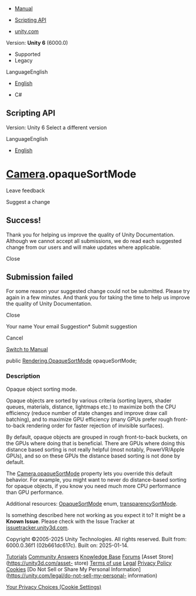 [ ]()

  * [Manual](../Manual/index.html)
  * [Scripting API](../ScriptReference/index.html)

  * [unity.com](https://unity.com/)

Version: **Unity 6** (6000.0)

  * Supported
  * Legacy

LanguageEnglish

  * [English]()

  * C#

[ ](https://docs.unity3d.com)

## Scripting API

Version: Unity 6 Select a different version

LanguageEnglish

  * [English]()

#  [Camera](Camera.html).opaqueSortMode

Leave feedback

Suggest a change

## Success!

Thank you for helping us improve the quality of Unity Documentation. Although
we cannot accept all submissions, we do read each suggested change from our
users and will make updates where applicable.

Close

## Submission failed

For some reason your suggested change could not be submitted. Please <a>try
again</a> in a few minutes. And thank you for taking the time to help us
improve the quality of Unity Documentation.

Close

Your name Your email Suggestion* Submit suggestion

Cancel

[Switch to Manual](../Manual/class-Camera.html "Go to Camera Component in the
Manual")

public [Rendering.OpaqueSortMode](Rendering.OpaqueSortMode.html)
opaqueSortMode;

### Description

Opaque object sorting mode.

Opaque objects are sorted by various criteria (sorting layers, shader queues,
materials, distance, lightmaps etc.) to maximize both the CPU efficiency
(reduce number of state changes and improve draw call batching), and to
maximize GPU efficiency (many GPUs prefer rough front-to-back rendering order
for faster rejection of invisible surfaces).  
  
By default, opaque objects are grouped in rough front-to-back buckets, on the
GPUs where doing that is beneficial. There are GPUs where doing this distance
based sorting is not really helpful (most notably, PowerVR/Apple GPUs), and so
on these GPUs the distance based sorting is not done by default.  
  
The [Camera.opaqueSortMode](Camera-opaqueSortMode.html) property lets you
override this default behavior. For example, you might want to never do
distance-based sorting for opaque objects, if you know you need much more CPU
performance than GPU performance.  
  
Additional resources: [OpaqueSortMode](Rendering.OpaqueSortMode.html) enum,
[transparencySortMode](Camera-transparencySortMode.html).

Is something described here not working as you expect it to? It might be a
**Known Issue**. Please check with the Issue Tracker at
[issuetracker.unity3d.com](https://issuetracker.unity3d.com).

Copyright ©2005-2025 Unity Technologies. All rights reserved. Built from:
6000.0.36f1 (02b661dc617c). Built on: 2025-01-14.

[Tutorials](https://unity3d.com/learn) [Community
Answers](https://answers.unity3d.com) [Knowledge
Base](https://support.unity3d.com/hc/en-us)
[Forums](https://forum.unity3d.com) [Asset Store](https://unity3d.com/asset-
store) [Terms of use](https://docs.unity3d.com/Manual/TermsOfUse.html)
[Legal](https://unity.com/legal) [Privacy
Policy](https://unity.com/legal/privacy-policy)
[Cookies](https://unity.com/legal/cookie-policy) [Do Not Sell or Share My
Personal Information](https://unity.com/legal/do-not-sell-my-personal-
information)

[Your Privacy Choices (Cookie Settings)](javascript:void\(0\);)

